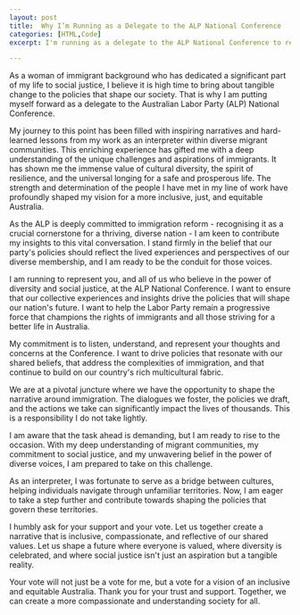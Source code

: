 ```yaml
---
layout: post
title:  Why I’m Running as a Delegate to the ALP National Conference
categories: [HTML,Code]
excerpt: I'm running as a delegate to the ALP National Conference to represent diverse voices, with a deep understanding of immigrant experiences gained from my work as an interpreter. I'm committed to creating inclusive policies that reflect our shared values and aspirations. Your support will empower me to advocate for immigration reform and social justice, ensuring our party's policies resonate with the real-life experiences of our members. Together, we can shape an Australia that values and celebrates its rich cultural diversity.

---
```


As a woman of immigrant background who has dedicated a significant part of my life to social justice, I believe it is high time to bring about tangible change to the policies that shape our society. That is why I am putting myself forward as a delegate to the Australian Labor Party (ALP) National Conference.

My journey to this point has been filled with inspiring narratives and hard-learned lessons from my work as an interpreter within diverse migrant communities. This enriching experience has gifted me with a deep understanding of the unique challenges and aspirations of immigrants. It has shown me the immense value of cultural diversity, the spirit of resilience, and the universal longing for a safe and prosperous life. The strength and determination of the people I have met in my line of work have profoundly shaped my vision for a more inclusive, just, and equitable Australia.

As the ALP is deeply committed to immigration reform - recognising it as a crucial cornerstone for a thriving, diverse nation - I am keen to contribute my insights to this vital conversation. I stand firmly in the belief that our party's policies should reflect the lived experiences and perspectives of our diverse membership, and I am ready to be the conduit for those voices. 

I am running to represent you, and all of us who believe in the power of diversity and social justice, at the ALP National Conference. I want to ensure that our collective experiences and insights drive the policies that will shape our nation's future. I want to help the Labor Party remain a progressive force that champions the rights of immigrants and all those striving for a better life in Australia.

My commitment is to listen, understand, and represent your thoughts and concerns at the Conference. I want to drive policies that resonate with our shared beliefs, that address the complexities of immigration, and that continue to build on our country's rich multicultural fabric. 

We are at a pivotal juncture where we have the opportunity to shape the narrative around immigration. The dialogues we foster, the policies we draft, and the actions we take can significantly impact the lives of thousands. This is a responsibility I do not take lightly. 

I am aware that the task ahead is demanding, but I am ready to rise to the occasion. With my deep understanding of migrant communities, my commitment to social justice, and my unwavering belief in the power of diverse voices, I am prepared to take on this challenge. 

As an interpreter, I was fortunate to serve as a bridge between cultures, helping individuals navigate through unfamiliar territories. Now, I am eager to take a step further and contribute towards shaping the policies that govern these territories. 

I humbly ask for your support and your vote. Let us together create a narrative that is inclusive, compassionate, and reflective of our shared values. Let us shape a future where everyone is valued, where diversity is celebrated, and where social justice isn't just an aspiration but a tangible reality. 

Your vote will not just be a vote for me, but a vote for a vision of an inclusive and equitable Australia. Thank you for your trust and support. Together, we can create a more compassionate and understanding society for all.